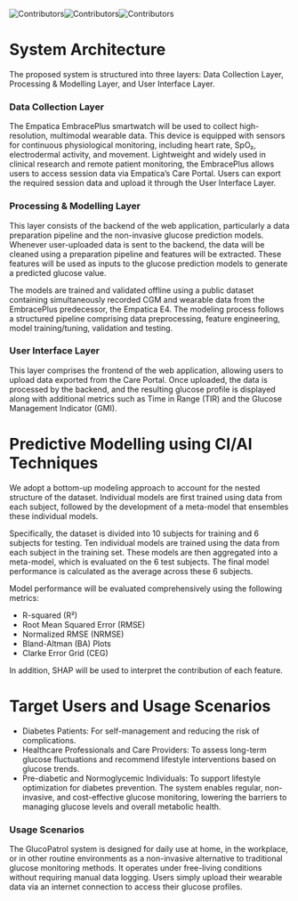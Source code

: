 ![Contributors](https://img.shields.io/badge/contributor-Thilini-green)![Contributors](https://img.shields.io/badge/contributor-Andrew-orange)![Contributors](https://img.shields.io/badge/contributor-Luna-blue)


# System Architecture 

The proposed system is structured into three layers: Data Collection Layer, Processing & Modelling Layer, and User Interface Layer.

### Data Collection Layer
The Empatica EmbracePlus smartwatch will be used to collect high-resolution, multimodal wearable data. This device is equipped with sensors for continuous physiological monitoring, including heart rate, SpO₂, electrodermal activity, and movement. Lightweight and widely used in clinical research and remote patient monitoring, the EmbracePlus allows users to access session data via Empatica’s Care Portal. Users can export the required session data and upload it through the User Interface Layer.

### Processing & Modelling Layer
This layer consists of the backend of the web application, particularly a data preparation pipeline and the non-invasive glucose prediction models. Whenever user-uploaded data is sent to the backend, the data will be cleaned using a preparation pipeline and features will be extracted.  These features will be used as inputs to the glucose prediction models to generate a predicted glucose value. 

The models are trained and validated offline using a public dataset containing simultaneously recorded CGM and wearable data from the EmbracePlus predecessor, the Empatica E4. The modeling process follows a structured pipeline comprising data preprocessing, feature engineering, model training/tuning, validation and testing.

### User Interface Layer
This layer comprises the frontend of the web application, allowing users to upload data exported from the Care Portal. Once uploaded, the data is processed by the backend, and the resulting glucose profile is displayed along with additional metrics such as Time in Range (TIR) and the Glucose Management Indicator (GMI).

# Predictive Modelling using CI/AI Techniques

We adopt a bottom-up modeling approach to account for the nested structure of the dataset. Individual models are first trained using data from each subject, followed by the development of a meta-model that ensembles these individual models.

Specifically, the dataset is divided into 10 subjects for training and 6 subjects for testing. Ten individual models are trained using the data from each subject in the training set. These models are then aggregated into a meta-model, which is evaluated on the 6 test subjects. The final model performance is calculated as the average across these 6 subjects.

Model performance will be evaluated comprehensively using the following metrics:
* R-squared (R²)
* Root Mean Squared Error (RMSE)
* Normalized RMSE (NRMSE)
* Bland-Altman (BA) Plots
* Clarke Error Grid (CEG)

In addition, SHAP will be used to interpret the contribution of each feature.

# Target Users and Usage Scenarios
* Diabetes Patients: For self-management and reducing the risk of complications.
* Healthcare Professionals and Care Providers: To assess long-term glucose fluctuations and recommend lifestyle interventions based on glucose trends.
* Pre-diabetic and Normoglycemic Individuals: To support lifestyle optimization for diabetes prevention. The system enables regular, non-invasive, and cost-effective glucose monitoring, lowering the barriers to managing glucose levels and overall metabolic health.

### Usage Scenarios
The GlucoPatrol system is designed for daily use at home, in the workplace, or in other routine environments as a non-invasive alternative to traditional glucose monitoring methods. It operates under free-living conditions without requiring manual data logging. Users simply upload their wearable data via an internet connection to access their glucose profiles.

